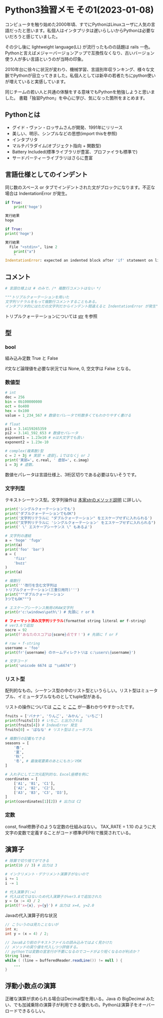 # Python3独習メモ その1(2023-01-08)

コンピュータを触り始めた2000年頃、すでにPythonはLinuxユーザに人気の言語だったと思います。私個人はインタプリタは遅いらしいからPythonは必要ないだろうと感じていました。

その少し後に lightweight language(LL) が流行ったものの話題は rails 一色。Pythonと言えばメジャーバージョンアップで互換性なくなり、古いバージョン使う人が多い言語というのが当時の印象。

2010年台に徐々に状況が変わり、機械学習、言語別年収ランキング、様々な文脈でPythonが目立ってきました。私個人としては新卒の若者たちにpython使いが増えていると実感しています。

同じチームの若い人と共通の体験をする意味でもPythonを勉強しようと思いました。
書籍「独習Python」を中心に学び、気になった箇所をまとめます。

## Pythonとは

* グイド・ヴァン・ロッサムさんが開発、1991年にリリース
* 美しい、明示、シンプルなどの思想(import thisを参照)
* インタプリタ
* マルチパラダイム(オブジェクト指向 + 関数型)
* Battery Included(標準ライブラリが豊富、プロファイラも標準で)
* サードパーティーライブラリはさらに豊富


## 言語仕様としてのインデント

同じ数のスペース or タブでインデントされた文がブロックになります。不正な場合は IndentationError が発生。

```python
if True:
    print('hoge')

実行結果
hoge
```

```python
if True:
print('hoge')

実行結果
  File "<stdin>", line 2
    print("a")
    ^
IndentationError: expected an indented block after 'if' statement on line 1
```
## コメント

```python
# 言語仕様上は # のみで、/* 複数行コメントはない */

"""トリプルクォーテーションを用いた
文字列リテラルをもって複数行コメントすることもある。
インタプリタ的にはただの文字列だからインデント間違えると IndentationError が発生"""
```

トリプルクォーテーションについては [str](#string) を参照

## 型

### bool

組み込み定数 True と False

if文など論理値を必要な状況では None, 0, 空文字は False となる。

### 数値型

```python
# int
dec = 256
bin = 0b100000000
oct = 0o400
hex = 0x100
value = 1_234_567 # 数値セパレータで桁数多くてもわかりやすく書ける

# float
pi1 = 3.14159265359
pi2 = 3.141_592_653 # 数値セパレータ
exponent1 = 1.23e10 # eは大文字でも良い
exponent2 = 1.23e-10

# complex(複素数)型
c = 2 + 3j # 実部 + 虚部j。iではなくj or J
print('実部=', c.real, ' 虚部=', c.imag)
i = 3j # 虚数。
```

数値セパレータは言語仕様上、3桁区切りである必要はないそうです。

<a id="string"></a>
### 文字列型

テキストシーケンス型。文字列操作は [本家strのメソッド説明](https://docs.python.org/ja/3/library/stdtypes.html#string-methods) に詳しい。

```python
print('シングルクォーテーションでも')
print("ダブルクォーテーションでもOK")
print('文字列リテラルに "ダブルクォーテーション" をエスケープせずに入れられる')
print("文字列リテラルに 'シングルクォーテーション' をエスケープせずに入れられる")
print(' \' エスケープシーケンス \" もあるよ')

# 文字列の連結
a = 'hoge' 'fuga'
print(a)
print('foo' 'bar')
a = (
    'fizz'
    'buzz'
)
print(a)

# 複数行
print('''改行を含む文字列は
トリプルクォーテーション(三重引用符)''')
print("""ダブルクォーテーション
3つでもOK""")

# エスケープシーケンス無用のRAW文字列
print(r'c:\windows\path\') # 先頭に r or R

# フォーマット済み文字列リテラル(formatted string literal or f-string)
# ver3.6で追加
socre = 92
print(f'あなたのスコアは{score}点です！') # 先頭に f or F

# raw + f-string
username = 'foo'
print(fr'{username} のホームディレクトリは c:\users\{username}')

# 文字コード
print('unicode 6674 は "\u6674"')
```

### リスト型

配列的なもの。シーケンス型の中のリスト型というらしい。リスト型はミュータブル、イミュータブルなものとしてtuple型がある。

リストの操作については [ここ](https://docs.python.org/ja/3/library/stdtypes.html#common-sequence-operations) と [ここ](https://docs.python.org/ja/3/library/stdtypes.html#mutable-sequence-types) が一番わかりやすかったです。

```python
fruits = ['バナナ', 'りんご', 'みかん', 'いちご']
print(fruits[3]) # いちご、と出力される
print(fruits[4]) # IndexError 発生
fruits[0] = 'ばなな' # リスト型はミュータブル

# 複数行の記載もできる
seasons = [
    '春',
    '夏',
    '秋',
    '冬', # 最後尾要素のあとにもカンマOK
]

# 入れ子にして二次元配列的な、Excel座標を例に
coordinates = [
    ['A1', 'B1', 'C1'],
    ['A2', 'B2', 'C2'],
    ['A3', 'B3', 'C3', 'D3'],
]
print(coordinates[1][2]) # 出力は C2
```

### 定数

const, final修飾子のような定数の仕組みはない。
TAX_RATE = 1.10 のように大文字の変数で定義することがコード標準(PEP8)で推奨されている。

## 演算子

```python
# 除算で切り捨てができる
print(10 // 3) # 出力は 3

# インクリメント・デクリメント演算子がないので
i += 1
i -= 1

# 代入演算子(:=)
# 代入は式ではないため代入演算子がver3.8で追加された
y = (x := 4) / 2
print(f'x={x}, y={y}') # 出力は x=4, y=2.0
```

Javaの代入演算子的な状況
```java
// こういうのは見たことないが
int x;
int y = (x = 4) / 2;

// Java8より前のテキストファイルの読み込みではよく見かけた
// メソッドの戻り値を代入しつつ評価する。
// pythonでは変数の宣言行が不要になるのでコードがより短くなるのが利点か？
String line;
while ( (line = bufferedReader.readLine()) != null ) {
    ...
}
```

## 浮動小数点の演算

正確な演算が求められる場合はDecimal型を用いる。Java の BigDecimal みたい、でも加減乗除の演算子が利用できる優れもの。Pythonは演算子をオーバーロードできるらしい。
